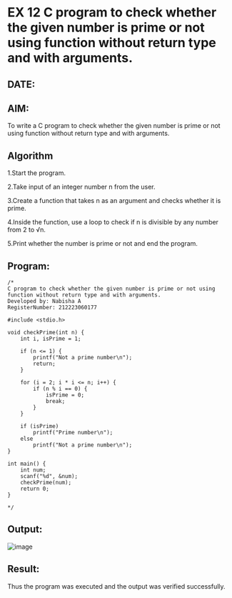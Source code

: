# EX 12 C program to check whether the given number is prime or not using function without return type and with arguments.
## DATE:
## AIM:
To write a C program to check whether the given number is prime or not using function without return type and with arguments.

## Algorithm
1.Start the program.

2.Take input of an integer number n from the user.

3.Create a function that takes n as an argument and checks whether it is prime.

4.Inside the function, use a loop to check if n is divisible by any number from 2 to √n.

5.Print whether the number is prime or not and end the program. 

## Program:
```
/*
C program to check whether the given number is prime or not using function without return type and with arguments.
Developed by: Nabisha A
RegisterNumber: 212223060177

#include <stdio.h>

void checkPrime(int n) {
    int i, isPrime = 1;

    if (n <= 1) {
        printf("Not a prime number\n");
        return;
    }

    for (i = 2; i * i <= n; i++) {
        if (n % i == 0) {
            isPrime = 0;
            break;
        }
    }

    if (isPrime)
        printf("Prime number\n");
    else
        printf("Not a prime number\n");
}

int main() {
    int num;
    scanf("%d", &num);
    checkPrime(num);
    return 0;
}

*/
```

## Output:

![image](https://github.com/user-attachments/assets/2cd21e42-d2e0-49d0-923b-1f7141eabe33)

## Result:
Thus the program was executed and the output was verified successfully.
